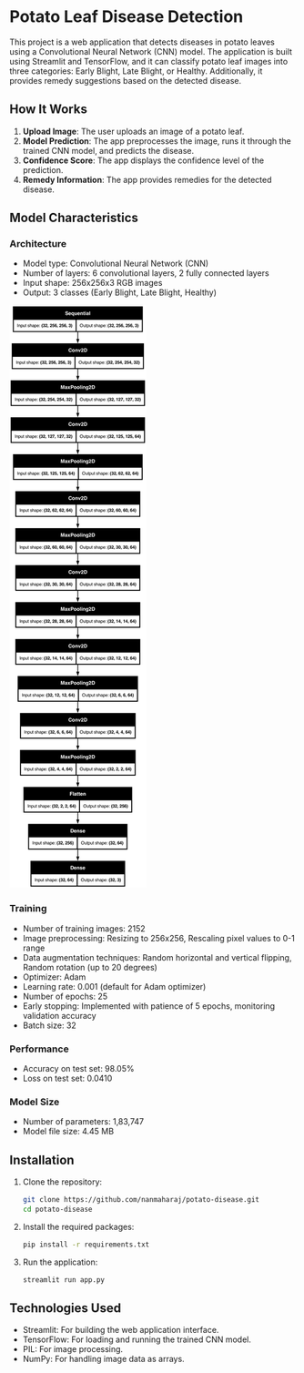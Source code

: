 # Potato Leaf Disease Detection

This project is a web application that detects diseases in potato leaves using a Convolutional Neural Network (CNN) model. The application is built using Streamlit and TensorFlow, and it can classify potato leaf images into three categories: Early Blight, Late Blight, or Healthy. Additionally, it provides remedy suggestions based on the detected disease.

## How It Works

1. **Upload Image**: The user uploads an image of a potato leaf.
2. **Model Prediction**: The app preprocesses the image, runs it through the trained CNN model, and predicts the disease.
3. **Confidence Score**: The app displays the confidence level of the prediction.
4. **Remedy Information**: The app provides remedies for the detected disease.

## Model Characteristics

### Architecture
- Model type: Convolutional Neural Network (CNN)
- Number of layers: 6 convolutional layers, 2 fully connected layers
- Input shape: 256x256x3 RGB images
- Output: 3 classes (Early Blight, Late Blight, Healthy)

![Alt text](flowchart.png)

### Training
- Number of training images: 2152
- Image preprocessing: Resizing to 256x256, Rescaling pixel values to 0-1 range
- Data augmentation techniques: Random horizontal and vertical flipping, Random rotation (up to 20 degrees)
- Optimizer: Adam
- Learning rate: 0.001 (default for Adam optimizer)
- Number of epochs: 25
- Early stopping: Implemented with patience of 5 epochs, monitoring validation accuracy
- Batch size: 32

### Performance
- Accuracy on test set: 98.05%
- Loss on test set: 0.0410

### Model Size
- Number of parameters: 1,83,747
- Model file size: 4.45 MB

## Installation

1. Clone the repository:
   ```bash
   git clone https://github.com/nanmaharaj/potato-disease.git
   cd potato-disease
   ```

2. Install the required packages:
   ```bash
   pip install -r requirements.txt
   ```

3. Run the application:
   ```bash
   streamlit run app.py
   ```

## Technologies Used

- Streamlit: For building the web application interface.
- TensorFlow: For loading and running the trained CNN model.
- PIL: For image processing.
- NumPy: For handling image data as arrays.
